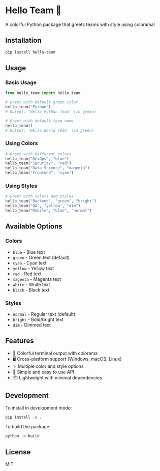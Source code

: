 # Hello Team 🎨

A colorful Python package that greets teams with style using colorama!

## Installation

```bash
pip install hello-team
```

## Usage

### Basic Usage

```python
from hello_team import hello_team

# Greet with default green color
hello_team("Python")
# Output: 'Hello Python Team' (in green)

# Greet with default team name
hello_team()
# Output: 'Hello World Team' (in green)
```

### Using Colors

```python
# Greet with different colors
hello_team("DevOps", "blue")
hello_team("Security", "red")
hello_team("Data Science", "magenta")
hello_team("Frontend", "cyan")
```

### Using Styles

```python
# Greet with colors and styles
hello_team("Backend", "green", "bright")
hello_team("QA", "yellow", "dim")
hello_team("Mobile", "blue", "normal")
```

## Available Options

### Colors
- `blue` - Blue text
- `green` - Green text (default)
- `cyan` - Cyan text
- `yellow` - Yellow text
- `red` - Red text
- `magenta` - Magenta text
- `white` - White text
- `black` - Black text

### Styles
- `normal` - Regular text (default)
- `bright` - Bold/bright text
- `dim` - Dimmed text

## Features

- 🎨 Colorful terminal output with colorama
- 🖥️ Cross-platform support (Windows, macOS, Linux)
- ✨ Multiple color and style options
- 🔧 Simple and easy to use API
- 📦 Lightweight with minimal dependencies

## Development

To install in development mode:

```bash
pip install -e .
```

To build the package:

```bash
python -m build
```

## License

MIT
